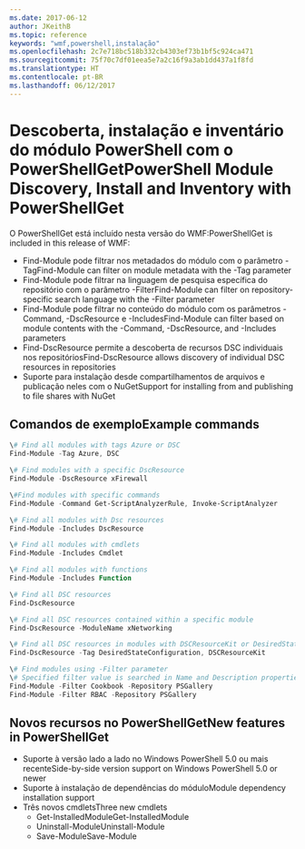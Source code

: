 ```yaml
---
ms.date: 2017-06-12
author: JKeithB
ms.topic: reference
keywords: "wmf,powershell,instalação"
ms.openlocfilehash: 2c7e718bc518b332cb4303ef73b1bf5c924ca471
ms.sourcegitcommit: 75f70c7df01eea5e7a2c16f9a3ab1dd437a1f8fd
ms.translationtype: HT
ms.contentlocale: pt-BR
ms.lasthandoff: 06/12/2017
---
```

# <a name="powershell-module-discovery-install-and-inventory-with-powershellget"></a><span data-ttu-id="ba427-102">Descoberta, instalação e inventário do módulo PowerShell com o PowerShellGet</span><span class="sxs-lookup"><span data-stu-id="ba427-102">PowerShell Module Discovery, Install and Inventory with PowerShellGet</span></span>
 
<span data-ttu-id="ba427-103">O PowerShellGet está incluído nesta versão do WMF:</span><span class="sxs-lookup"><span data-stu-id="ba427-103">PowerShellGet is included in this release of WMF:</span></span>
-   <span data-ttu-id="ba427-104">Find-Module pode filtrar nos metadados do módulo com o parâmetro -Tag</span><span class="sxs-lookup"><span data-stu-id="ba427-104">Find-Module can filter on module metadata with the -Tag parameter</span></span>
-   <span data-ttu-id="ba427-105">Find-Module pode filtrar na linguagem de pesquisa específica do repositório com o parâmetro -Filter</span><span class="sxs-lookup"><span data-stu-id="ba427-105">Find-Module can filter on repository-specific search language with the -Filter parameter</span></span>
-   <span data-ttu-id="ba427-106">Find-Module pode filtrar no conteúdo do módulo com os parâmetros -Command, -DscResource e -Includes</span><span class="sxs-lookup"><span data-stu-id="ba427-106">Find-Module can filter based on module contents with the -Command, -DscResource, and -Includes parameters</span></span>
-   <span data-ttu-id="ba427-107">Find-DscResource permite a descoberta de recursos DSC individuais nos repositórios</span><span class="sxs-lookup"><span data-stu-id="ba427-107">Find-DscResource allows discovery of individual DSC resources in repositories</span></span>
-   <span data-ttu-id="ba427-108">Suporte para instalação desde compartilhamentos de arquivos e publicação neles com o NuGet</span><span class="sxs-lookup"><span data-stu-id="ba427-108">Support for installing from and publishing to file shares with NuGet</span></span>

## <a name="example-commands"></a><span data-ttu-id="ba427-109">Comandos de exemplo</span><span class="sxs-lookup"><span data-stu-id="ba427-109">Example commands</span></span>
```powershell
\# Find all modules with tags Azure or DSC
Find-Module -Tag Azure, DSC

\# Find modules with a specific DscResource
Find-Module -DscResource xFirewall

\#Find modules with specific commands
Find-Module -Command Get-ScriptAnalyzerRule, Invoke-ScriptAnalyzer

\# Find all modules with Dsc resources
Find-Module -Includes DscResource

\# Find all modules with cmdlets
Find-Module -Includes Cmdlet

\# Find all modules with functions
Find-Module -Includes Function

\# Find all DSC resources
Find-DscResource

\# Find all DSC resources contained within a specific module
Find-DscResource -ModuleName xNetworking

\# Find all DSC resources in modules with DSCResourceKit or DesiredStateConfiguration
Find-DscResource -Tag DesiredStateConfiguration, DSCResourceKit

\# Find modules using -Filter parameter
\# Specified filter value is searched in Name and Description properties
Find-Module -Filter Cookbook -Repository PSGallery
Find-Module -Filter RBAC -Repository PSGallery
```

## <a name="new-features-in-powershellget"></a><span data-ttu-id="ba427-110">Novos recursos no PowerShellGet</span><span class="sxs-lookup"><span data-stu-id="ba427-110">New features in PowerShellGet</span></span>
-   <span data-ttu-id="ba427-111">Suporte à versão lado a lado no Windows PowerShell 5.0 ou mais recente</span><span class="sxs-lookup"><span data-stu-id="ba427-111">Side-by-side version support on Windows PowerShell 5.0 or newer</span></span>
-   <span data-ttu-id="ba427-112">Suporte à instalação de dependências do módulo</span><span class="sxs-lookup"><span data-stu-id="ba427-112">Module dependency installation support</span></span>
-   <span data-ttu-id="ba427-113">Três novos cmdlets</span><span class="sxs-lookup"><span data-stu-id="ba427-113">Three new cmdlets</span></span>
    -   <span data-ttu-id="ba427-114">Get-InstalledModule</span><span class="sxs-lookup"><span data-stu-id="ba427-114">Get-InstalledModule</span></span>
    -   <span data-ttu-id="ba427-115">Uninstall-Module</span><span class="sxs-lookup"><span data-stu-id="ba427-115">Uninstall-Module</span></span>
    -   <span data-ttu-id="ba427-116">Save-Module</span><span class="sxs-lookup"><span data-stu-id="ba427-116">Save-Module</span></span>
    
